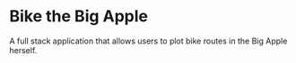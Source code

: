 # Bike the Big Apple

A full stack application that allows users to plot bike routes in the Big Apple herself.